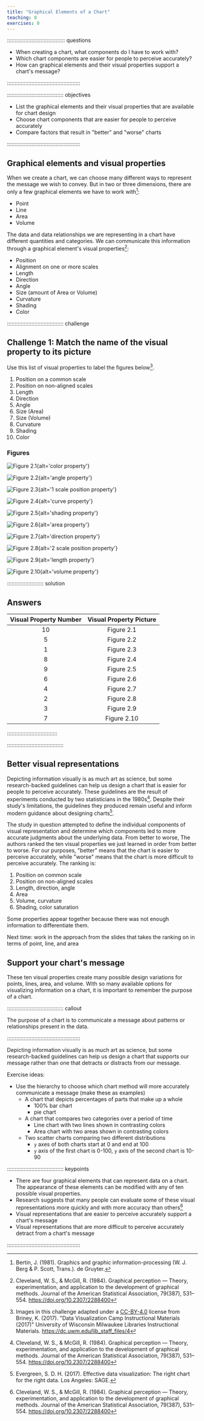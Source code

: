 ```yaml
---
title: "Graphical Elements of a Chart"
teaching: 0
exercises: 0
---
```


:::::::::::::::::::::::::::::::::::::: questions

- When creating a chart, what components do I have to work with?
- Which chart components are easier for people to perceive accurately?
- How can graphical elements and their visual properties support a chart's message?

::::::::::::::::::::::::::::::::::::::::::::::::

::::::::::::::::::::::::::::::::::::: objectives

- List the graphical elements and their visual properties that are available for chart design
- Choose chart components that are easier for people to perceive accurately
- Compare factors that result in "better" and "worse" charts

::::::::::::::::::::::::::::::::::::::::::::::::

## Graphical elements and visual properties

When we create a chart, we can choose many different ways to represent the message we wish to convey. But in two or three dimensions, there are only a few graphical elements we have to work with[^1]:

- Point
- Line
- Area
- Volume

The data and data relationships we are representing in a chart have different quantities and categories. We can communicate this information through a graphical element's visual properties[^2]:

 - Position
 - Alignment on one or more scales
 - Length
 - Direction
 - Angle
 - Size (amount of Area or Volume)
 - Curvature
 - Shading
 - Color


[^1]: Bertin, J. (1981). Graphics and graphic information-processing (W. J. Berg & P. Scott, Trans.). de Gruyter.

[^2]: Cleveland, W. S., & McGill, R. (1984). Graphical perception — Theory, experimentation, and application to the development of graphical methods. Journal of the American Statistical Association, 79(387), 531–554. https://doi.org/10.2307/2288400

::::::::::::::::::::::::::::::::::::: challenge

## Challenge 1: Match the name of the visual property to its picture

Use this list of visual properties to label the figures below[^3].

1. Position on a common scale
2. Position on non-aligned scales
3. Length
4. Direction
5. Angle
6. Size (Area)
7. Size (Volume)
8. Curvature
9. Shading
10. Color

### Figures

![Figure 2.1](fig/visualPropertyCol.png){alt='color property'}

![Figure 2.2](fig/visualPropertyAng.png){alt='angle property'}

![Figure 2.3](fig/visualPropertySca1.png){alt='1 scale position property'}

![Figure 2.4](fig/visualPropertyCurv.png){alt='curve property'}

![Figure 2.5](fig/visualPropertySha.png){alt='shading property'}

![Figure 2.6](fig/visualPropertyArea.png){alt='area property'}

![Figure 2.7](fig/visualPropertyDir.png){alt='direction property'}

![Figure 2.8](fig/visualPropertySca2.png){alt='2 scale position property'}

![Figure 2.9](fig/visualPropertyLen.png){alt='length property'}

![Figure 2.10](fig/visualPropertyVol.png){alt='volume property'}

[^3]: Images in this challenge adapted under a [CC-BY-4.0](http://creativecommons.org/licenses/by/4.0/) license from Briney, K. (2017). "Data Visualization Camp Instructional Materials (2017)" University of Wisconsin Milwaukee Libraries Instructional Materials. https://dc.uwm.edu/lib_staff_files/4

:::::::::::::::::::::::: solution

## Answers

| Visual Property Number | Visual Property Picture |
|:---:|:---:|
| 10  | Figure 2.1 |
|  5  | Figure 2.2 |
|  1  | Figure 2.3 |
|  8  | Figure 2.4 |
|  9  | Figure 2.5 |
|  6  | Figure 2.6 |
|  4  | Figure 2.7 |
|  2  | Figure 2.8 |
|  3  | Figure 2.9 |
|  7  | Figure 2.10 |

:::::::::::::::::::::::::::::::::

:::::::::::::::::::::::::::::::::::::

## Better visual representations

Depicting information visually is as much art as science, but some research-backed guidelines can help us design a chart that is easier for people to perceive accurately. These guidelines are the result of experiments conducted by two statisticians in the 1980s[^2]. Despite their study's limitations, the guidelines they produced remain useful and inform modern guidance about designing charts[^4].

The study in question attempted to define the individual components of visual representation and determine which components led to more accurate judgments about the underlying data. From better to worse, The authors ranked the ten visual properties we just learned in order from better to worse. For our purposes, "better" means that the chart is easier to perceive accurately, while "worse" means that the chart is more difficult to perceive accurately. The ranking is:

1. Position on common scale
2. Position on non-aligned scales
3. Length, direction, angle
4. Area
5. Volume, curvature
6. Shading, color saturation

Some properties appear together because there was not enough information to differentiate them.

Next time: work in the approach from the slides that takes the ranking on in terms of point, line, and area

[^4]: Evergreen, S. D. H. (2017). Effective data visualization: The right chart for the right data. Los Angeles: SAGE.

## Support your chart's message

These ten visual properties create many possible design variations for points, lines, area, and volume. With so many available options for visualizing information on a chart, it is important to remember the purpose of a chart.

::::::::::::::::::::::::::::::::::::: callout

The purpose of a chart is to communicate a message about patterns or relationships present in the data.

::::::::::::::::::::::::::::::::::::::::::::::::

Depicting information visually is as much art as science, but some research-backed guidelines can help us design a chart that supports our message rather than one that detracts or distracts from our message.

Exercise ideas:

- Use the hierarchy to choose which chart method will more accurately communicate a message (make these as examples)
  - A chart that depicts percentages of parts that make up a whole
    - 100% bar chart
    - pie chart
  - A chart that compares two categories over a period of time
    - Line chart with two lines shown in contrasting colors
    - Area chart with two areas shown in contrasting colors
  - Two scatter charts comparing two different distributions
    - `y` axes of both charts start at 0 and end at 100
    - `y` axis of the first chart is 0-100, `y` axis of the second chart is 10-90

::::::::::::::::::::::::::::::::::::: keypoints

- There are four graphical elements that can represent data on a chart. The appearance of these elements can be modified with any of ten possible visual properties.
- Research suggests that many people can evaluate some of these visual representations more quickly and with more accuracy than others[^2]
- Visual representations that are easier to perceive accurately support a chart's message
- Visual representations that are more difficult to perceive accurately detract from a chart's message

::::::::::::::::::::::::::::::::::::::::::::::::
